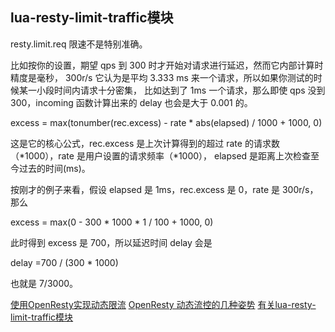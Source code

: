 ## lua-resty-limit-traffic模块
resty.limit.req 限速不是特别准确。

比如按你的设置，期望 qps 到 300 时才开始对请求进行延迟，然而它内部计算时精度是毫秒，
300r/s 它认为是平均 3.333 ms 来一个请求，所以如果你测试的时候某一小段时间内请求十分密集，
比如达到了 1ms 一个请求，那么即使 qps 没到 300，incoming 函数计算出来的 delay 也会是大于 0.001 的。

   excess = max(tonumber(rec.excess) - rate * abs(elapsed) / 1000 + 1000, 0)

这是它的核心公式，rec.excess 是上次计算得到的超过 rate 的请求数（*1000），rate 是用户设置的请求频率（*1000），
elapsed 是距离上次检查至今过去的时间(ms)。

按刚才的例子来看，假设 elapsed 是 1ms，rec.excess 是 0，rate 是 300r/s，那么

excess = max(0 - 300 * 1000 * 1 / 100 + 1000, 0)

此时得到 excess 是 700，所以延迟时间 delay 会是

delay =700 / (300 * 1000)

也就是 7/3000。

[使用OpenResty实现动态限流](https://kuberxy.github.io/%E5%AE%B9%E9%87%8F%E8%A7%84%E5%88%92/2019/12/22/limit-traffic-by-openresty.html)
[OpenResty 动态流控的几种姿势](https://www.upyun.com/opentalk/417.html)
[有关lua-resty-limit-traffic模块](https://forum.openresty.us/d/3699-a739dc8cba48b361d649126bef0add20)